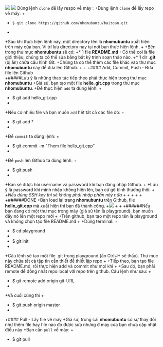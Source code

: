 <img src="http://i.imgur.com/PyjB9l6.png">		  <img src="http://i.imgur.com/PyjB9l6.png">
Dùng lệnh `clone` để lấy respo về máy :		 +Dùng lệnh `clone` để lấy repo về máy: 
 +
 +     $ git clone https://github.com/nhomubuntu/baitoan.git
 +
 +Sau khi thực hiện lệnh này, một directory tên là **nhomubuntu** xuất hiện trên máy của bạn. Vị trí lưu directory này tại nơi bạn thực hiện lệnh.
 +
 +Bên trong thư mục **nhomubuntu** sẽ có:
 +* 1 file **README.md**
 +Có thể coi là file giới thiệu, chúng ta có thể sửa bằng bất kỳ trình soạn thảo nào. 
 +* 1 dir **.git** (bị ẩn) chứa cấu hình Git.
 +Chúng ta có thể thêm các file khác vào thư mục **nhomubuntu** này để đưa lên Github.
 +
 +
 +#### Add, Commit, Push - Đưa file lên Github  
 +#####Lưu ý là những thao tác tiếp theo phải thực hiện trong thư mục **nhomubuntu**
 +Giả sử, bạn tạo một file **hello_git.cpp** trong thư mục **nhomubuntu**.
 +Để thực hiện `add` ta dùng lệnh:
 +
 +    $ git add hello_git.cpp
 +
 +Nếu có nhiều file và bạn muốn `add` hết tất cả các file đó:
 +
 +    $ git add *
 +
 +Để `commit` ta dùng lệnh:
 +
 +    $ git commit -m "Them file hello_git.cpp"
 +   
 +Để `push` lên Github ta dùng lệnh:
 +
 +    $ git push
 +
 +Bạn sẽ được hỏi username và password khi bạn đăng nhập Github.
 +
 +Lưu ý là password khi mình nhập không hiện lên, bạn cứ gõ bình thường thôi.
 +
 +*Nếu dùng SSH key thì sẽ không phải nhập phần này nữa*
 +
 +
 +
 +
 +
 +######DONE
 +Bạn load lại trang **nhomubuntu** trên Github, file **hello_git.cpp** mà xuất hiện thì bạn đã thành công.
 +<img src="http://i.imgur.com/TAjssLZ.png">
 +
 +
 +######Nếu bạn đang có một thư mục trong máy (giả sử tên là playground), bạn muốn đẩy nó lên một repo mới
 +
 +Trên github, bạn tạo một repo tên là playground và không chọn tạo file README.md
 +
 +Dùng terminal: 
 + 
 +    $ cd playground
 +
 +    $ git init
 +
 +Câu lệnh sẽ tạo một file .git trong playground (ấn Ctrl+H sẽ thấy). Thư mục này chứa tất cả tập tin cần thiết để thiết lập repo
 +
 +Tiếp theo, bạn tạo file README.md, rồi thực hiện add và commit như mọi khi
 +
 +Sau đó, bạn phải remote để đồng nhất repo local với repo trên github. Câu lệnh như sau: 
 +
 +    $ git remote add origin git-URL
 +
 +Và cuối cùng thì 
 +
 +    $ git push origin master 
 +
 +#### Pull - Lấy file về máy
 +Giả sử, trong cái **nhomubuntu** có sự thay đổi như thêm file hay file nào đó được sửa nhưng ở máy của bạn chưa cập nhật điều này
 +Bạn cần `pull` về máy:
 +
 +    $ git pull
